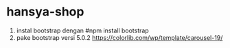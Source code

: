 # hansya-shop
1. instal bootstrap dengan #npm install bootstrap
2. pake bootstrap versi 5.0.2
https://colorlib.com/wp/template/carousel-19/

